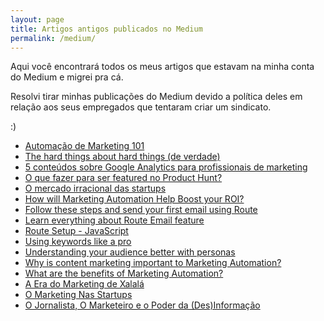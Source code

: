 ```yaml
---
layout: page
title: Artigos antigos publicados no Medium
permalink: /medium/
---
```

Aqui você encontrará todos os meus artigos que estavam na minha conta do Medium e migrei pra cá. 

Resolvi tirar minhas publicações do Medium devido a política deles em relação aos seus empregados que tentaram criar um sindicato.

:)

<ul>
  <li>
    <a href="/medium/automação-de-marketing-101/">Automação de Marketing 101</a>
  </li>
  <li>
    <a href="/medium/the-hard-things-about-hard-things-de-verdade/">The hard things about hard things (de verdade)</a>
  </li>
  <li>
    <a href="/medium/5-conteudos-sobre-google-analytics-para-profissionais-de-marketing/">5 conteúdos sobre Google Analytics para profissionais de marketing</a>
  </li>
  <li>
    <a href="/medium/o-que-fazer-para-ser-featured-no-product-hunt/">O que fazer para ser featured no Product Hunt?</a>
  </li>
  <li>
    <a href="/medium/o-mercado-irracional-das-startups/">O mercado irracional das startups</a>
  </li>
  <li>
    <a href="/medium/how-will-marketing-automation-help-boost-your-roi/">How will Marketing Automation Help Boost your ROI?</a>
  </li>
  <li>
    <a href="/medium/follow-these-steps-and-send-your-first-email-using-route/">Follow these steps and send your first email using Route</a>
  </li>
  <li>
    <a href="/medium/learn-everything-about-route-email-feature/">Learn everything about Route Email feature</a>
  </li>
  <li>
    <a href="/medium/route-setup-javascript/">Route Setup - JavaScript</a>
  </li>
  <li>
    <a href="/medium/using-keywords-like-a-pro/">Using keywords like a pro</a>
  </li>
  <li>
    <a href="/medium/understanding-your-audience-better-with-personas/">Understanding your audience better with personas</a>
  </li>
  <li>
    <a href="/medium/why-is-content-marketing-important-to-marketing-automation/">Why is content marketing important to Marketing Automation?</a>
  </li>
  <li>
    <a href="/medium/what-are-the-benefits-of-marketing-automation/">What are the benefits of Marketing Automation?</a>
  </li>
  <li>
    <a href="/medium/a-era-do-marketing-de-xalala/">A Era do Marketing de Xalalá</a>
  </li>
  <li>
    <a href="/medium/o-marketing-nas-startups/">O Marketing Nas Startups</a>
  </li>
  <li>
    <a href="/medium/o-jornalista-o-marketeiro-e-o-poder-da-des-informacao/">O Jornalista, O Marketeiro e o Poder da (Des)Informação</a>
  </li>
</ul>